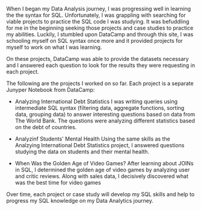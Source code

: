 When I began my Data Analysis journey, I was progressing well in learning the the syntax for SQL. Unfortunately, I was grappling with searching for viable projects
to practice the SQL code I was studying. It was befuddling for me in the beginning seeking those projects and case studies to practice my abilities. Luckily,
I stumbled upon DataCamp and through this site, I was schooling myself on SQL syntax once more and it provided projects for myself to work on what I was learning.

On these projects, DataCamp was able to provide the datasets necessary and I answered each question to look for the results they were requesting in
each project.

The following are the projects I worked on so far. Each project is a separate Junyper Notebook from DataCamp:

- Analyzing International Debt Statistics
I was writing queries using intermediate SQL syntax (filtering data, aggregate functions, sorting data, grouping data) to answer interesting questions based on data
from The World Bank. The questions were analyzing different statistics based on the debt of countries.

- Analyzinf Students' Mental Health
Using the same skills as the Analzying International Debt Statistics project, I answered questions studying the data on students and their mental health.

- When Was the Golden Age of Video Games?
After learning about JOINs in SQL, I determined the golden age of video games by analyzing user and critic reviews. Along with sales data, I decisively discovered what was
the best time for video games

Over time, each project or case study will develop my SQL skills and help to progress my SQL knowledge on my Data Analytics journey.
